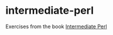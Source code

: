 # intermediate-perl

Exercises from the book [Intermediate Perl](https://www.bol.com/nl/nl/p/intermediate-perl/9200000009484726/)

